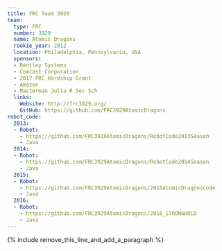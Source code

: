```yaml
---
title: FRC Team 3929
team:
  type: FRC
  number: 3929
  name: Atomic Dragons
  rookie_year: 2012
  location: Philadelphia, Pennsylvania, USA
  sponsors:
  - Bentley Systems
  - Comcast Corporation
  - 2017 FRC Hardship Grant
  - Amazon
  - Masterman Julia R Sec Sch
  links:
    Website: http://frc3929.org/
    GitHub: https://github.com/FRC3929AtomicDragons
robot_code:
  2013:
  - Robot:
    - https://github.com/FRC3929AtomicDragons/RobotCode2013Season
    - Java
  2014:
  - Robot:
    - https://github.com/FRC3929AtomicDragons/RobotCode2014Season
    - Java
  2015:
  - Robot:
    - https://github.com/FRC3929AtomicDragons/2015AtomicDragonsCode
    - Java
  2016:
  - Robot:
    - https://github.com/FRC3929AtomicDragons/2016_STRONGHOLD
    - Java
---
```


{% include remove_this_line_and_add_a_paragraph %}